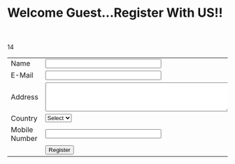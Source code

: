 
<html>
<head>
<title>new register Validation</title>
<script type="text/javascript">
function validate()
{
if (document.myForm.Name.value == "" )
{
alert( "Please provide your name!" );
document.myForm.Name.focus();
return false;
}
if (document.myForm.EMail.value == "" )
{
alert( "Please provide your Email!" );
document.myForm.EMail.focus() ;
return false;
}
if (document.myForm.Address.value == "" )
{
alert( "Please provide your Address!" );
document.myForm.Address.focus() ;
return false;
}
if (document.myForm.Country.value == "-1" )
{
alert( "Please provide your country!" );
return false;
}
13
if (document.myForm.Mobile.value == "" ||isNaN(
document.myForm.Mobile.value )
||document.myForm.Mobile.value.length != 10 )
{
alert ("Provide Your valid Mobile Number");
document.myForm.Mobile.focus() ;
return false;
}
alert("Registration Successful..Thank you!");
return true;
}
</script>
</head>
<body>
<h1>Welcome Guest...Register With US!!</h1><br><br>
<form action="FormValidation.html" name="myForm"
onsubmit="return validate()">
<table border="0">
<tr>
<td>Name</td>
<td><input type="text" name="Name" size="30" /></td>
</tr>
<tr>
<td>E-Mail</td>
<td><input type="text" name="EMail" size="30"/></td>
</tr>
<tr>
<td>Address</td>
<td> <textarea rows="4" cols="50"
name="Address"></textarea> </td>
</tr>
<tr>
<td>Country</td>
<td>
<select name="Country">
<option value="-1" selected>Select</option>
<option value="1">USA</option>
<option value="2">UK</option>
<option value="3">INDIA</option>
</select>
</td>
</tr>
<tr>
<td>Mobile Number</td>
14
<td><input type="text" name="Mobile" Size="30"/></td>
</tr>


<tr>
<td align="right"></td>
<td><input type="submit" value="Register" /></td>
</tr>

</table>
</form>
</body>
</html>
